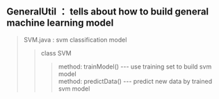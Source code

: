 ## GeneralUtil ： tells about how to build general machine learning model
> SVM.java : svm classification model
>> class SVM
>>> method: trainModel() --- use training set to build svm model 
</br> method: predictData() --- predict new data by trained svm model
